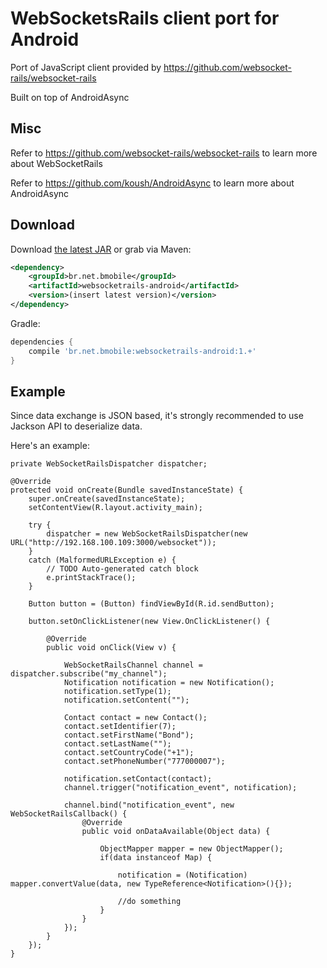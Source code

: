 # WebSocketsRails client port for Android

Port of JavaScript client provided by https://github.com/websocket-rails/websocket-rails

Built on top of AndroidAsync

## Misc

Refer to https://github.com/websocket-rails/websocket-rails to learn more about WebSocketRails

Refer to https://github.com/koush/AndroidAsync to learn more about AndroidAsync

## Download

Download [the latest JAR](https://search.maven.org/remote_content?g=com.koushikdutta.async&a=androidasync&v=LATEST
) or grab via Maven:

```xml
<dependency>
    <groupId>br.net.bmobile</groupId>
    <artifactId>websocketrails-android</artifactId>
    <version>(insert latest version)</version>
</dependency>
```

Gradle: 
```groovy
dependencies {
    compile 'br.net.bmobile:websocketrails-android:1.+'
}
```

## Example

Since data exchange is JSON based, it's strongly recommended to use Jackson
API to deserialize data.

Here's an example:

```
private WebSocketRailsDispatcher dispatcher;

@Override
protected void onCreate(Bundle savedInstanceState) {
	super.onCreate(savedInstanceState);
	setContentView(R.layout.activity_main);
	
	try {
		dispatcher = new WebSocketRailsDispatcher(new URL("http://192.168.100.109:3000/websocket"));
	} 
	catch (MalformedURLException e) {
		// TODO Auto-generated catch block
		e.printStackTrace();
	}
	
	Button button = (Button) findViewById(R.id.sendButton);
	
	button.setOnClickListener(new View.OnClickListener() {
		
		@Override
		public void onClick(View v) {
			
			WebSocketRailsChannel channel = dispatcher.subscribe("my_channel");
			Notification notification = new Notification();
			notification.setType(1);
			notification.setContent("");
			
			Contact contact = new Contact();
			contact.setIdentifier(7);
			contact.setFirstName("Bond");
			contact.setLastName("");
			contact.setCountryCode("+1");
			contact.setPhoneNumber("777000007");
			
			notification.setContact(contact);
			channel.trigger("notification_event", notification);
			
			channel.bind("notification_event", new WebSocketRailsCallback() {
				@Override
				public void onDataAvailable(Object data) {
					
					ObjectMapper mapper = new ObjectMapper();
					if(data instanceof Map) {
			
						notification = (Notification) mapper.convertValue(data, new TypeReference<Notification>(){});
						
						//do something						
					}
				}		
			});
		}
	});
}
```